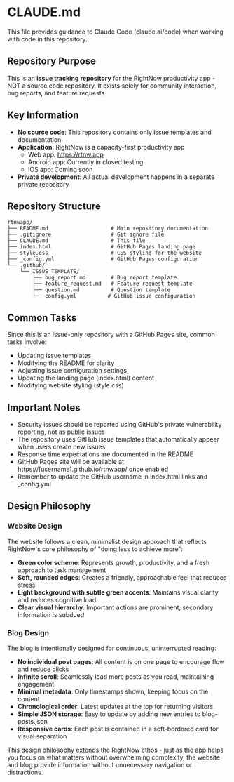 # CLAUDE.md

This file provides guidance to Claude Code (claude.ai/code) when working with code in this repository.

## Repository Purpose

This is an **issue tracking repository** for the RightNow productivity app - NOT a source code repository. It exists solely for community interaction, bug reports, and feature requests.

## Key Information

- **No source code**: This repository contains only issue templates and documentation
- **Application**: RightNow is a capacity-first productivity app
  - Web app: https://rtnw.app
  - Android app: Currently in closed testing
  - iOS app: Coming soon
- **Private development**: All actual development happens in a separate private repository

## Repository Structure

```
rtnwapp/
├── README.md                    # Main repository documentation
├── .gitignore                   # Git ignore file
├── CLAUDE.md                    # This file
├── index.html                   # GitHub Pages landing page
├── style.css                    # CSS styling for the website
├── _config.yml                  # GitHub Pages configuration
└── .github/
    └── ISSUE_TEMPLATE/
        ├── bug_report.md        # Bug report template
        ├── feature_request.md   # Feature request template
        ├── question.md          # Question template
        └── config.yml          # GitHub issue configuration
```

## Common Tasks

Since this is an issue-only repository with a GitHub Pages site, common tasks involve:
- Updating issue templates
- Modifying the README for clarity
- Adjusting issue configuration settings
- Updating the landing page (index.html) content
- Modifying website styling (style.css)

## Important Notes

- Security issues should be reported using GitHub's private vulnerability reporting, not as public issues
- The repository uses GitHub issue templates that automatically appear when users create new issues
- Response time expectations are documented in the README
- GitHub Pages site will be available at https://[username].github.io/rtnwapp/ once enabled
- Remember to update the GitHub username in index.html links and _config.yml

## Design Philosophy

### Website Design
The website follows a clean, minimalist design approach that reflects RightNow's core philosophy of "doing less to achieve more":
- **Green color scheme**: Represents growth, productivity, and a fresh approach to task management
- **Soft, rounded edges**: Creates a friendly, approachable feel that reduces stress
- **Light background with subtle green accents**: Maintains visual clarity and reduces cognitive load
- **Clear visual hierarchy**: Important actions are prominent, secondary information is subdued

### Blog Design
The blog is intentionally designed for continuous, uninterrupted reading:
- **No individual post pages**: All content is on one page to encourage flow and reduce clicks
- **Infinite scroll**: Seamlessly load more posts as you read, maintaining engagement
- **Minimal metadata**: Only timestamps shown, keeping focus on the content
- **Chronological order**: Latest updates at the top for returning visitors
- **Simple JSON storage**: Easy to update by adding new entries to blog-posts.json
- **Responsive cards**: Each post is contained in a soft-bordered card for visual separation

This design philosophy extends the RightNow ethos - just as the app helps you focus on what matters without overwhelming complexity, the website and blog provide information without unnecessary navigation or distractions.